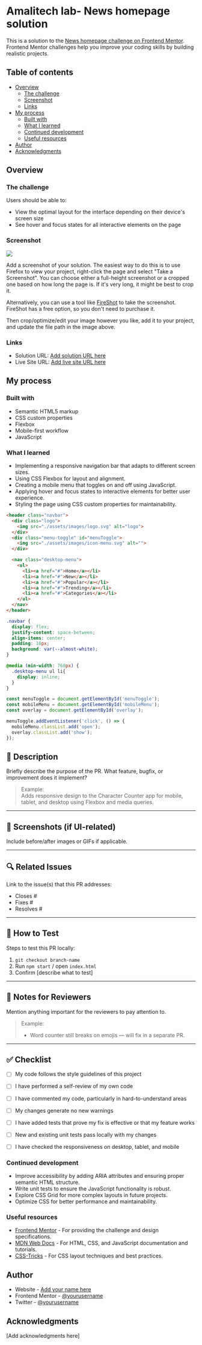 # Amalitech lab- News homepage solution

This is a solution to the [News homepage challenge on Frontend Mentor](https://www.frontendmentor.io/challenges/news-homepage-H6SWTa1MFl). Frontend Mentor challenges help you improve your coding skills by building realistic projects.

## Table of contents

- [Overview](#overview)
  - [The challenge](#the-challenge)
  - [Screenshot](#screenshot)
  - [Links](#links)
- [My process](#my-process)
  - [Built with](#built-with)
  - [What I learned](#what-i-learned)
  - [Continued development](#continued-development)
  - [Useful resources](#useful-resources)
- [Author](#author)
- [Acknowledgments](#acknowledgments)

## Overview

### The challenge

Users should be able to:

- View the optimal layout for the interface depending on their device's screen size
- See hover and focus states for all interactive elements on the page

### Screenshot

![](./screenshot.jpg)

Add a screenshot of your solution. The easiest way to do this is to use Firefox to view your project, right-click the page and select "Take a Screenshot". You can choose either a full-height screenshot or a cropped one based on how long the page is. If it's very long, it might be best to crop it.

Alternatively, you can use a tool like [FireShot](https://getfireshot.com/) to take the screenshot. FireShot has a free option, so you don't need to purchase it.

Then crop/optimize/edit your image however you like, add it to your project, and update the file path in the image above.

### Links

- Solution URL: [Add solution URL here](https://your-solution-url.com)
- Live Site URL: [Add live site URL here](https://your-live-site-url.com)

## My process

### Built with

- Semantic HTML5 markup
- CSS custom properties
- Flexbox
- Mobile-first workflow
- JavaScript

### What I learned

- Implementing a responsive navigation bar that adapts to different screen sizes.
- Using CSS Flexbox for layout and alignment.
- Creating a mobile menu that toggles on and off using JavaScript.
- Applying hover and focus states to interactive elements for better user experience.
- Styling the page using CSS custom properties for maintainability.

```html
<header class="navbar">
  <div class="logo">
    <img src="./assets/images/logo.svg" alt="logo">
  </div>
  <div class="menu-toggle" id="menuToggle">
    <img src="./assets/images/icon-menu.svg" alt="">
  </div>

  <nav class="desktop-menu">
    <ul>
      <li><a href="#">Home</a></li>
      <li><a href="#">New</a></li>
      <li><a href="#">Popular</a></li>
      <li><a href="#">Trending</a></li>
      <li><a href="#">Categories</a></li>
    </ul>
  </nav>
</header>
```

```css
.navbar {
  display: flex;
  justify-content: space-between;
  align-items: center;
  padding: 16px;
  background: var(--almost-white);
}

@media (min-width: 768px) {
  .desktop-menu ul li{
    display: inline;
  }
}
```

```javascript
const menuToggle = document.getElementById('menuToggle');
const mobileMenu = document.getElementById('mobileMenu');
const overlay = document.getElementById('overlay');

menuToggle.addEventListener('click', () => {
  mobileMenu.classList.add('open');
  overlay.classList.add('show');
});
```

## 📝 Description

Briefly describe the purpose of the PR. What feature, bugfix, or improvement does it implement?

> Example:  
> Adds responsive design to the Character Counter app for mobile, tablet, and desktop using Flexbox and media queries.

---

## 📸 Screenshots (if UI-related)

Include before/after images or GIFs if applicable.

---

## 🔍 Related Issues

Link to the issue(s) that this PR addresses:

- Closes #
- Fixes #
- Resolves #

---

## 🧪 How to Test

Steps to test this PR locally:

1. `git checkout branch-name`
2. Run `npm start` / open `index.html`
3. Confirm [describe what to test]

---

## 🧠 Notes for Reviewers

Mention anything important for the reviewers to pay attention to.

> Example:  
> - Word counter still breaks on emojis — will fix in a separate PR.

---

## ✅ Checklist

- [ ] My code follows the style guidelines of this project  
- [ ] I have performed a self-review of my own code  
- [ ] I have commented my code, particularly in hard-to-understand areas  
- [ ] My changes generate no new warnings  
- [ ] I have added tests that prove my fix is effective or that my feature works  
- [ ] New and existing unit tests pass locally with my changes  
- [ ] I have checked the responsiveness on desktop, tablet, and mobile  


### Continued development

- Improve accessibility by adding ARIA attributes and ensuring proper semantic HTML structure.
- Write unit tests to ensure the JavaScript functionality is robust.
- Explore CSS Grid for more complex layouts in future projects.
- Optimize CSS for better performance and maintainability.

### Useful resources

- [Frontend Mentor](https://www.frontendmentor.io) - For providing the challenge and design specifications.
- [MDN Web Docs](https://developer.mozilla.org/en-US/) - For HTML, CSS, and JavaScript documentation and tutorials.
- [CSS-Tricks](https://css-tricks.com/) - For CSS layout techniques and best practices.

## Author

- Website - [Add your name here](https://www.your-site.com)
- Frontend Mentor - [@yourusername](https://www.frontendmentor.io/profile/yourusername)
- Twitter - [@yourusername](https://www.twitter.com/yourusername)

## Acknowledgments

[Add acknowledgments here]
